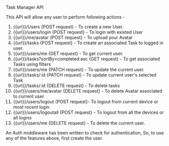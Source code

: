 Task Manager API 

This API will allow any user to perform following actions -

1. {{url}}/Users {POST request} - To create a new User.
2. {{url}}/users/login {POST request} - To login with existed User
3. {{url}}/me/avatar {POST request} - To upload your Avatar
4. {{url}}/tasks {POST request} - To create an associated Task to logged in user.
5. {{url}}/users/me {GET request} - To get current user.
6. {{url}}/tasks?sortBy=completed:asc {GET request} - To get associated Tasks using filters
7. {{url}}/users/me {PATCH request} - To update the current user.
8. {{url}}/tasks/:id {PATCH request} - To update current user's selected Task
9. {{url}}/tasks/:id {DELETE request} - To delete tasks
10. {{url}}/users/me/avatar {DELETE request} - To delete Avatar associated to current user
11. {{url}}/users/logout {POST request}- To logout from current device or most recent login
12. {{url}}/users/logoutall {POST request} - To logout from all the devices or all logins
13. {{url}}/users/me {DELETE request} - To delete the current user.

An Auth middleware has been written to check for authentication, So, to use any of the features above, first create the user.
